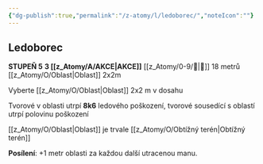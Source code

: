 ```yaml
---
{"dg-publish":true,"permalink":"/z-atomy/l/ledoborec/","noteIcon":""}
---
```


## Ledoborec
**STUPEŇ 5**
**3 [[z_Atomy/A/AKCE\|AKCE]]**
[[z_Atomy/0-9/👊\|👊]] 18 metrů
[[z_Atomy/O/Oblast\|Oblast]] 2x2m

Vyberte [[z_Atomy/O/Oblast\|Oblast]] 2x2 m v dosahu

Tvorové v oblasti utrpí **8k6** ledového poškození, tvorové sousedící s oblastí utrpí polovinu poškození

[[z_Atomy/O/Oblast\|Oblast]] je trvale [[z_Atomy/O/Obtížný terén\|Obtížný terén]]

**Posílení**: +1 metr oblasti za každou další utracenou manu.